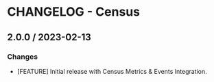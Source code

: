 # CHANGELOG - Census

## 2.0.0 / 2023-02-13

### Changes

- [FEATURE] Initial release with Census Metrics & Events Integration.
